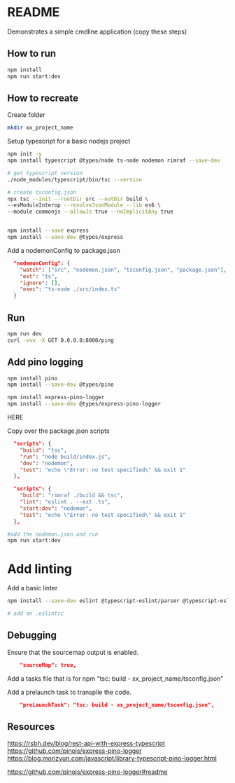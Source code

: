 # README
Demonstrates a simple cmdline application (copy these steps)  

## How to run
```sh
npm install
npm run start:dev
```

## How to recreate
Create folder  
```sh
mkdir xx_project_name
```

Setup typescript for a basic nodejs project
```sh
npm init -y   
npm install typescript @types/node ts-node nodemon rimraf --save-dev  

# get typescript version
./node_modules/typescript/bin/tsc --version 

# create tsconfig.json
npx tsc --init --rootDir src --outDir build \
--esModuleInterop --resolveJsonModule --lib es6 \
--module commonjs --allowJs true --noImplicitAny true


npm install --save express 
npm install --save-dev @types/express
```

Add a nodemonConfig to package.json 
```json
  "nodemonConfig": {
    "watch": ["src", "nodemon.json", "tsconfig.json", "package.json"],
    "ext": "ts",
    "ignore": [],
    "exec": "ts-node ./src/index.ts"
  }
```

## Run 
```sh
npm run dev
curl -vvv -X GET 0.0.0.0:8000/ping
```

## Add pino logging
```sh
npm install pino     
npm install --save-dev @types/pino   

npm install express-pino-logger
npm install --save-dev @types/express-pino-logger

```



HERE

Copy over the package.json scripts
```json
  "scripts": {
    "build": "tsc",
    "run": "node build/index.js",
    "dev": "nodemon",
    "test": "echo \"Error: no test specified\" && exit 1"
  },

  "scripts": {
    "build": "rimraf ./build && tsc",
    "lint": "eslint . --ext .ts",
    "start:dev": "nodemon",
    "test": "echo \"Error: no test specified\" && exit 1"
  },
```


```sh
#add the nodemon.json and run
npm run start:dev
```

# Add linting 
Add a basic linter

```sh
npm install --save-dev eslint @typescript-eslint/parser @typescript-eslint/eslint-plugin

# add an .eslintrc
```

## Debugging 
Ensure that the sourcemap output is enabled. 
```json
    "sourceMap": true,  
```

Add a tasks file that is for npm "tsc: build - xx_project_name/tsconfig.json"  

Add a prelaunch task to transpile the code.  
```json
    "preLaunchTask": "tsc: build - xx_project_name/tsconfig.json",
```



## Resources
https://rsbh.dev/blog/rest-api-with-express-typescript
https://github.com/pinojs/express-pino-logger
https://blog.morizyun.com/javascript/library-typescript-pino-logger.html

https://github.com/pinojs/express-pino-logger#readme